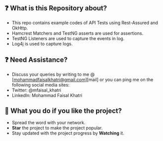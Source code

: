 ## :question: What is this Repository about?

- This repo contains example codes of API Tests using Rest-Assured and OkHttp.
- Hamcrest Matchers and TestNG asserts are used for assertions.
- TestNG Listeners are used to capture the events in log.
- Log4j is used to capture logs.

## :question: Need Assistance?

- Discuss your queries by writing to me @ [mohammadfaisalkhatri@gmail.com][mail\] or you can ping me on the following social media sites:
- Twitter: @mfaisal_khatri 
- LinkedIn: Mohammad Faisal Khatri


## :star2: What you do if you like the project?

- Spread the word with your network.
- **Star** the project to make the project popular.
- Stay updated with the project progress by **Watching** it.


[mail]: mohammadfaisalkhatri@gmail.com